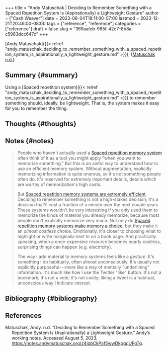 +++
title = "Andy Matuschak | Deciding to Remember Something with a Spaced Repetition System Is (Aspirationally) a Lightweight Gesture"
author = ["Cash Weaver"]
date = 2023-08-04T18:11:00-07:00
lastmod = 2023-12-21T20:46:00-08:00
tags = ["reference", "reference"]
categories = ["reference"]
draft = false
slug = "369aafeb-965f-42c7-8b8a-c5963dcc647c"
+++

[Andy Matuschak]({{< relref "andy_matuschak_deciding_to_remember_something_with_a_spaced_repetition_system_is_aspirationally_a_lightweight_gesture.md" >}}), (<a href="#citeproc_bib_item_1">Matuschak n.d.</a>)


## Summary {#summary}

Using a [Spaced repetition system]({{< relref "andy_matuschak_deciding_to_remember_something_with_a_spaced_repetition_system_is_aspirationally_a_lightweight_gesture.md" >}}) to remember something should, ideally, be lightweight. That is, the system makes it easy for you to remember the thing.


## Thoughts {#thoughts}


## Notes {#notes}

> People who haven't actually used a [Spaced repetition memory system](https://notes.andymatuschak.org/z2D1qPwddPktBjpNuwYFVva) often think of it as a tool you might apply "when you want to memorize something." But this is an awful way to understand how to use an efficient memory system. Without augmentation, explicitly memorizing information is quite onerous, so it's not something people often do. It's reserved for extremely important details, details which are worthy of memorization's high costs.
>
> But [Spaced repetition memory systems are extremely efficient](https://notes.andymatuschak.org/z64yjxVfMvJTSAjWFpyEtnA). Deciding to remember something is not a high-stakes decision; it's a decision that'll cost a fraction of a minute over the next couple years. These systems wouldn't be very interesting if you only used them to memorize the kinds of material you already memorize, because most people don't explicitly memorize very much. Not only do [Spaced repetition memory systems make memory a choice](https://notes.andymatuschak.org/zSTqsQ4ATXB61k3Z43TforN), but they make it an _almost costless_ choice. Emotionally, it's closer to choosing what to highlight or write marginalia next to on a book page. And practically speaking, when a once-expensive resource becomes nearly costless, surprising things can happen (e.g. electricity).
>
> The way I add material to memory systems feels like a _gesture_. It's something I do habitually, often almost unconsciously. It's usually not explicitly purposeful---more like a way of mentally "underlining" information. It's much like how I use the Twitter "like" button. It's not a bookmark; it's not a vote; it's not costly; liking a tweet is a habitual, unconscious way I indicate interest.


## Bibliography {#bibliography}

## References

<style>.csl-entry{text-indent: -1.5em; margin-left: 1.5em;}</style><div class="csl-bib-body">
  <div class="csl-entry"><a id="citeproc_bib_item_1"></a>Matuschak, Andy. n.d. “Deciding to Remember Something with a Spaced Repetition System Is (Aspirationally) a Lightweight Gesture.” Andy’s working notes. Accessed August 5, 2023. <a href="https://notes.andymatuschak.org/z4ipbCkPaf5wwDkpgqUFgTg">https://notes.andymatuschak.org/z4ipbCkPaf5wwDkpgqUFgTg</a>.</div>
</div>
